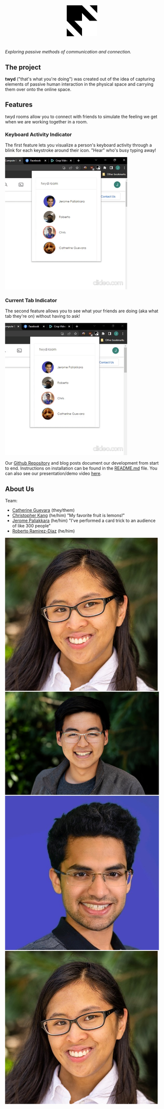 <div style="text-align: center;"><img style="width: 20%; padding: 5%;" src="https://github.com/UWSocialComputing/Left-On-Read/blob/main/images/twydlogo.png?raw=true" alt="chrome extension"/></div>

*Exploring passive methods of communication and connection.* 

## The project

**twyd** ("that's what you're doing") was created out of the idea of capturing elements of passive human interaction in the physical space and carrying them over onto the online space.

## Features
twyd rooms allow you to connect with friends to simulate the feeling we get when we are working together in a room. 
### Keyboard Activity Indicator
The first feature lets you visualize a person's keyboard activity through a blink for each keystroke around their icon. "Hear" who's busy typing away!

<img width="400" 
     height="auto" src="https://raw.githubusercontent.com/UWSocialComputing/Left-On-Read/main/images/keyboard_activity.gif" alt="chrome extension typing animation"/>



### Current Tab Indicator
The second feature allows you to see what your friends are doing (aka what tab they're on) without having to ask!

<img width="400" 
     height="auto" src="https://raw.githubusercontent.com/UWSocialComputing/Left-On-Read/main/images/current_tab.gif" alt="chrome extension"/>

Our [Github Repository](https://github.com/UWSocialComputing/Left-On-Read-Project) and blog posts document our development from start to end. Instructions on installation can be found in the [README.md](https://github.com/UWSocialComputing/Left-On-Read-Project#readme) file. You can also see our presentation/demo video [here](https://drive.google.com/file/d/1NmX_dSBcBo-rtpyjqd9ABfWWTY9C7fCz/view?usp=sharing).
<br>

## About Us
Team:
- [Catherine Guevara](mailto:cgueva@cs.washington.edu) (they/them)
- [Christopher Kang](mailto:ck32@uw.edu) (he/him)
"My favorite fruit is lemons!"
- [Jerome Paliakkara](mailto:jeromp@cs.washington.edu) (he/him)
"I've performed a card trick to an audience of like 300 people"
- [Roberto Ramirez-Diaz](mailto:rbrd@cs.washington.edu) (he/him)

![Catherine's profile pic](./images/profile_cg.png "Catherine's picture")
![Chris' profile pic](./images/profile_ck.jpg "Chris's picture")
![Jerome's profile pic](./images/profile_jp.png "Jerome's picture")
![Catherine's profile pic](./images/profile_cg.png "Catherine's picture")

